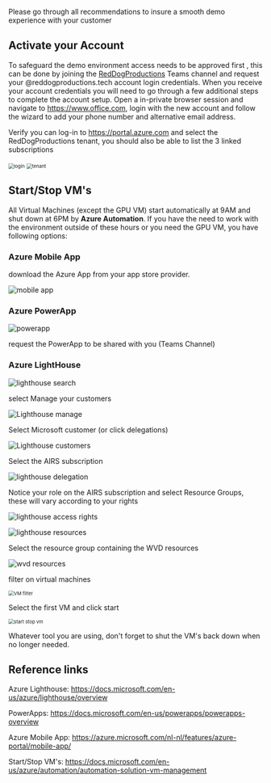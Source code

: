 Please go through all recommendations to insure a smooth demo experience with your customer

## Activate your Account

To safeguard the demo environment access needs to be approved first , this can be done by joining the [RedDogProductions](https://teams.microsoft.com/l/team/19%3a6904744e8f2943ca9d221d5988d42734%40thread.tacv2/conversations?groupId=f6174a3a-7450-417c-87a9-77c85d11aa06&tenantId=72f988bf-86f1-41af-91ab-2d7cd011db47) Teams channel and request your @reddogproductions.tech account login credentials.
When you receive your account credentials you will need to go through a few additional steps to complete the account setup.
Open a in-private browser session and navigate to <https://www.office.com>, login with the new account and follow the wizard to add your phone number and alternative email address.

Verify you can log-in to <https://portal.azure.com> and select the RedDogProductions tenant, you should also be able to list the 3 linked subscriptions

<img src="https://chlams.blob.core.windows.net/public/reddogproductions/pics/intro/azure%20account.png" alt="login" style="zoom:67%;" />

<img src="https://chlams.blob.core.windows.net/public/reddogproductions/pics/intro/azure%20directory.png" alt="tenant" style="zoom:67%;" />

## Start/Stop VM's

All Virtual Machines (except the GPU VM) start automatically at 9AM and shut down at 6PM by **Azure Automation**. If you have the need to work with the environment outside of these hours or you need the GPU VM, you have following options:

### Azure Mobile App

download the Azure App from your app store provider.

![mobile app](https://azurecomcdn.azureedge.net/cvt-9281d9db0c63a479d39019e02b1bc35d712622992174d8bb4dcb33f728511a17/images/page/features/azure-portal/mobile-app/panel-1.png)

### Azure PowerApp

![powerapp](https://chlams.blob.core.windows.net/public/reddogproductions/pics/powerapps/startstopvms.png)

request the PowerApp to be shared with you (Teams Channel)

### Azure LightHouse

![lighthouse search](https://chlams.blob.core.windows.net/public/reddogproductions/pics/intro/lighthousesearch.png)

select Manage your customers

![Lighthouse manage](https://chlams.blob.core.windows.net/public/reddogproductions/pics/intro/lighthousemanage.png)

Select Microsoft customer (or click delegations)

![Lighthouse customers](https://chlams.blob.core.windows.net/public/reddogproductions/pics/intro/lighthousecustomers.png)

Select the AIRS subscription

![lighthouse delegation](https://chlams.blob.core.windows.net/public/reddogproductions/pics/intro/Lighthousedelegation.png)

Notice your role on the AIRS subscription and select Resource Groups, these will vary according to your rights

![lighthouse access rights](https://chlams.blob.core.windows.net/public/reddogproductions/pics/intro/lighouseaccess.png)

![lighthouse resources](https://chlams.blob.core.windows.net/public/reddogproductions/pics/intro/lighthouseresources.png)

Select the resource group containing the WVD resources

![wvd resources](https://chlams.blob.core.windows.net/public/reddogproductions/pics/intro/lighthousewvdvms.png)

filter on virtual machines

<img src="https://chlams.blob.core.windows.net/public/reddogproductions/pics/intro/lighthousevmfilter.png" alt="VM filter" style="zoom:67%;" />

Select the first VM and click start

<img src="https://chlams.blob.core.windows.net/public/reddogproductions/pics/intro/lighthousestartstopvm.png" alt="start stop vm" style="zoom: 67%;" />

Whatever tool you are using, don't forget to shut the VM's back down when no longer needed.

## Reference links

Azure Lighthouse: <https://docs.microsoft.com/en-us/azure/lighthouse/overview>

PowerApps: <https://docs.microsoft.com/en-us/powerapps/powerapps-overview>

Azure Mobile App: <https://azure.microsoft.com/nl-nl/features/azure-portal/mobile-app/>

Start/Stop VM's: <https://docs.microsoft.com/en-us/azure/automation/automation-solution-vm-management>
